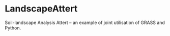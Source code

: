 # LandscapeAttert
Soil-landscape Analysis Attert – an example of joint utilisation of GRASS and Python.
